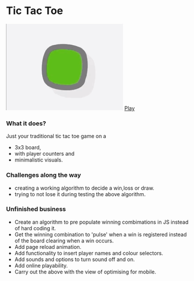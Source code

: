 # Tic Tac Toe

![](tictactoe.gif)
[Play](https://ajayraveendran.github.io/Tic-Tac-Toe/)

### What it does?

Just your traditional tic tac toe game on a 
* 3x3 board, 
* with player counters and
* minimalistic visuals.

### Challenges along the way

* creating a working algorithm to decide a win,loss or draw.
* trying to not lose it during testing the above algorithm.

### Unfinished business

* Create an algorithm to pre populate winning combimations in JS instead of hard coding it.
* Get the winning combination to 'pulse' when a win is registered instead of the board clearing when a win occurs.
* Add page reload animation.
* Add functionality to insert player names and colour selectors.
* Add sounds and options to turn sound off and on.
* Add online playability.
* Carry out the above with the view of optimising for mobile.